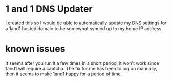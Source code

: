 # 1 and 1 DNS Updater

I created this so I would be able to automatically update my DNS settings for a 1and1 hosted domain to be somewhat synced up to my home IP address. 


# known issues
It seems after you run it a few times in a short period, it won't work since 1and1 will require a captcha. The fix for me has been to log on manually, then it seems to make 1and1 happy for a period of time. 